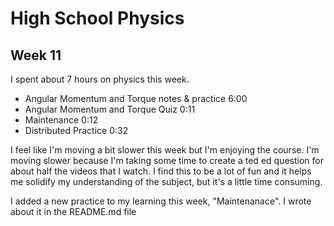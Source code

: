 # High School Physics

## Week 11

I spent about 7 hours on physics this week. 

* 	Angular Momentum and Torque notes & practice 6:00
*  Angular Momentum and Torque Quiz 0:11
*  Maintenance	0:12
*  Distributed Practice 0:32

I feel like I'm moving a bit slower this week but I'm enjoying the course. I'm moving slower because I'm taking some time to create a ted ed question for about half the videos that I watch. I find this to be a lot of fun and it helps me solidify my understanding of the subject, but it's a little time consuming.

I added a new practice to my learning this week, "Maintenanace". I wrote about it in the README.md file